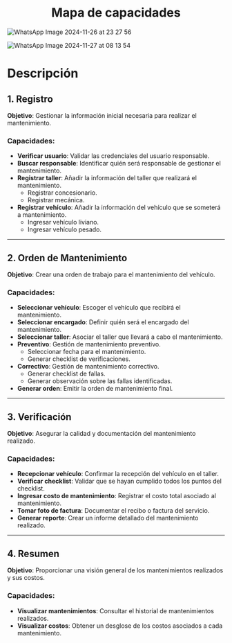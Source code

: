 <h1 align="center"> Mapa de capacidades </center></h1>

![WhatsApp Image 2024-11-26 at 23 27 56](https://github.com/user-attachments/assets/a83fc36a-8189-42f0-b977-631a6210b6b1)

![WhatsApp Image 2024-11-27 at 08 13 54](https://github.com/user-attachments/assets/760df37a-d23f-4a00-9196-c75ee91b673b)


# Descripción 

## 1. Registro
**Objetivo**: Gestionar la información inicial necesaria para realizar el mantenimiento.

### Capacidades:
- **Verificar usuario**: Validar las credenciales del usuario responsable.
- **Buscar responsable**: Identificar quién será responsable de gestionar el mantenimiento.
- **Registrar taller**: Añadir la información del taller que realizará el mantenimiento.
  - Registrar concesionario.
  - Registrar mecánica.
- **Registrar vehículo**: Añadir la información del vehículo que se someterá a mantenimiento.
  - Ingresar vehículo liviano.
  - Ingresar vehículo pesado.

---

## 2. Orden de Mantenimiento
**Objetivo**: Crear una orden de trabajo para el mantenimiento del vehículo.

### Capacidades:
- **Seleccionar vehículo**: Escoger el vehículo que recibirá el mantenimiento.
- **Seleccionar encargado**: Definir quién será el encargado del mantenimiento.
- **Seleccionar taller**: Asociar el taller que llevará a cabo el mantenimiento.
- **Preventivo**: Gestión de mantenimiento preventivo.
  - Seleccionar fecha para el mantenimiento.
  - Generar checklist de verificaciones.
- **Correctivo**: Gestión de mantenimiento correctivo.
  - Generar checklist de fallas.
  - Generar observación sobre las fallas identificadas.
- **Generar orden**: Emitir la orden de mantenimiento final.

---

## 3. Verificación
**Objetivo**: Asegurar la calidad y documentación del mantenimiento realizado.

### Capacidades:
- **Recepcionar vehículo**: Confirmar la recepción del vehículo en el taller.
- **Verificar checklist**: Validar que se hayan cumplido todos los puntos del checklist.
- **Ingresar costo de mantenimiento**: Registrar el costo total asociado al mantenimiento.
- **Tomar foto de factura**: Documentar el recibo o factura del servicio.
- **Generar reporte**: Crear un informe detallado del mantenimiento realizado.

---

## 4. Resumen
**Objetivo**: Proporcionar una visión general de los mantenimientos realizados y sus costos.

### Capacidades:
- **Visualizar mantenimientos**: Consultar el historial de mantenimientos realizados.
- **Visualizar costos**: Obtener un desglose de los costos asociados a cada mantenimiento.

